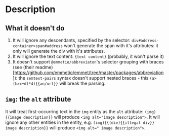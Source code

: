 # Description
## What it doesn't do
1. It will ignore any descendants, specified by the selector: `div#address-container>span#address` won't generate the span with it's attributes: it only will generate the div with it's attributes.
2. It will ignore the text content: `{text content}` (probably, it won't parse it)
3. It doesn't support `@emmetio/abbreviaton`'s selector grouping with braces (see (their readme)[https://github.com/emmetio/emmet/tree/master/packages/abbreviation]): the `semtext-pairs` syntax doesn't support nested braces - this `(a>(b>c+d)*4){{an/url}}` will break the parsing.

## `img`: the `alt` attribute
It will treat first-occurring text in the `img` entity as the `alt` attribute: `(img){{image description}}` will produce `<img alt="image description">`. It will ignore any other entities in the entity, e.g. `(img){{(div){{illegal div}} image description}}` will produce `<img alt=" image description">`.
